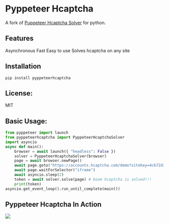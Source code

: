 # Pyppeteer Hcaptcha

A fork of [Puppeteer Hcaptcha Solver](https://github.com/shahzain345/puppeteer-hcaptcha-solver) for python.

## Features
Asynchronous
Fast
Easy to use
Solves hcaptcha on any site

## Installation

```pip install pyppeteerhcaptcha```

## License:

MIT

## Basic Usage:

```py
from pyppeteer import launch
from pyppeteerhcaptcha import PyppeteerHcaptchaSolver
import asyncio
async def main():
    browser = await launch({ "headless": False })
    solver = PyppeteerHcaptchaSolver(browser)
    page = await browser.newPage()
    await page.goto("https://accounts.hcaptcha.com/demo?sitekey=4c672d35-0701-42b2-88c3-78380b0db560")
    await page.waitForSelector("iframe")
    await asyncio.sleep(2)
    token = await solver.solve(page) # boom hcaptcha is solved!!!
    print(token)
asyncio.get_event_loop().run_until_complete(main())
```

## Pyppeteer Hcaptcha In Action

![]([https://hi.shahzain.me/r/pyppeteer-hcaptcha.gif](https://us-east-1.tixte.net/uploads/hi.shahzain.me/pyppeteer-hcaptcha.gif))

